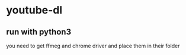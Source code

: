 # youtube-dl
## run with python3
you need to get ffmeg and chrome driver and place them in their folder
